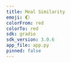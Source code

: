 ```yaml
---
title: Meal Similarity
emoji: 🌔
colorFrom: red
colorTo: red
sdk: gradio
sdk_version: 3.0.6
app_file: app.py
pinned: false
---
```


